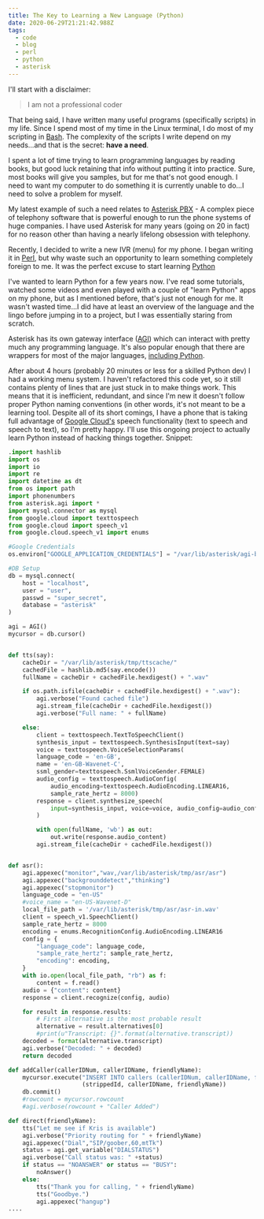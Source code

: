 ```yaml
---
title: The Key to Learning a New Language (Python)
date: 2020-06-29T21:21:42.988Z
tags:
  - code
  - blog
  - perl
  - python
  - asterisk
---
```

I'll start with a disclaimer:

> I am not a professional coder

That being said, I have written many useful programs (specifically scripts) in my life. Since I spend most of my time in the Linux terminal, I do most of my scripting in [Bash](https://www.gnu.org/software/bash/manual/html_node/What-is-Bash_003f.html). The complexity of the scripts I write depend on my needs...and that is the secret: **have a need**.

I spent a lot of time trying to learn programming languages by reading books, but good luck retaining that info without putting it into practice. Sure, most books will give you samples, but for me that's not good enough. I need to want my computer to do something it is currently unable to do...I need to solve a problem for myself. 

My latest example of such a need relates to [Asterisk PBX](asterisk.org) - A complex piece of telephony software that is powerful enough to run the phone systems of huge companies. I have used Asterisk for many years (going on 20 in fact) for no reason other than having a nearly lifelong obsession with telephony.

Recently, I decided to write a new IVR (menu) for my phone. I began writing it in [Perl](https://perl.org), but why waste such an opportunity to learn something completely foreign to me. It was the perfect excuse to start learning [Python](https://www.python.org/) 

I've wanted to learn Python for a few years now. I've read some tutorials, watched some videos and even played with a couple of "learn Python" apps on my phone, but as I mentioned before, that's just not enough for me. It wasn't wasted time...I did have at least an overview of the language and the lingo before jumping in to a project, but I was essentially staring from scratch.

Asterisk has its own gateway interface ([AGI](https://www.voip-info.org/asterisk-agi/)) which can interact with pretty much any programming language. It's also popular enough that there are wrappers for most of the major languages, [including Python](https://pypi.org/project/pyst3/).

After about 4 hours (probably 20 minutes or less for a skilled Python dev) I had a working menu system. I haven't refactored this code yet, so it still contains plenty of lines that are just stuck in to make things work. This means that it is inefficient, redundant, and since I'm new it doesn't follow proper Python naming conventions (in other words, it's not meant to be a learning tool. Despite all of its short comings, I have a phone that is taking full advantage of [Google Cloud's](https://cloud.google.com) speech functionality (text to speech and speech to text), so I'm pretty happy. I'll use this ongoing project to actually learn Python instead of hacking things together. Snippet:

```python
.import hashlib
import os
import io
import re
import datetime as dt
from os import path
import phonenumbers
from asterisk.agi import *
import mysql.connector as mysql
from google.cloud import texttospeech
from google.cloud import speech_v1
from google.cloud.speech_v1 import enums

#Google Credentials
os.environ["GOOGLE_APPLICATION_CREDENTIALS"] = "/var/lib/asterisk/agi-bin/creds.json"

#DB Setup
db = mysql.connect(
	host = "localhost",
	user = "user",
	passwd = "super_secret",
	database = "asterisk"
)

agi = AGI()
mycursor = db.cursor()


def tts(say):
    cacheDir = "/var/lib/asterisk/tmp/ttscache/"
    cachedFile = hashlib.md5(say.encode())
    fullName = cacheDir + cachedFile.hexdigest() + ".wav"

    if os.path.isfile(cacheDir + cachedFile.hexdigest() + ".wav"):
        agi.verbose("Found cached file")
        agi.stream_file(cacheDir + cachedFile.hexdigest())
        agi.verbose("Full name: " + fullName)

    else:
        client = texttospeech.TextToSpeechClient()
        synthesis_input = texttospeech.SynthesisInput(text=say)
        voice = texttospeech.VoiceSelectionParams(
        language_code = 'en-GB',
        name = 'en-GB-Wavenet-C',
        ssml_gender=texttospeech.SsmlVoiceGender.FEMALE)
        audio_config = texttospeech.AudioConfig(
            audio_encoding=texttospeech.AudioEncoding.LINEAR16,
            sample_rate_hertz = 8000)
        response = client.synthesize_speech(
            input=synthesis_input, voice=voice, audio_config=audio_config
        )

        with open(fullName, 'wb') as out:
            out.write(response.audio_content)
        agi.stream_file(cacheDir + cachedFile.hexdigest())


def asr():
    agi.appexec("monitor","wav,/var/lib/asterisk/tmp/asr/asr")
    agi.appexec("backgrounddetect","thinking")
    agi.appexec("stopmonitor")
    language_code = "en-US"
    #voice_name = "en-US-Wavenet-D"
    local_file_path = '/var/lib/asterisk/tmp/asr/asr-in.wav'
    client = speech_v1.SpeechClient()
    sample_rate_hertz = 8000
    encoding = enums.RecognitionConfig.AudioEncoding.LINEAR16
    config = {
        "language_code": language_code,
        "sample_rate_hertz": sample_rate_hertz,
        "encoding": encoding,
    }
    with io.open(local_file_path, "rb") as f:
        content = f.read()
    audio = {"content": content}
    response = client.recognize(config, audio)

    for result in response.results:
        # First alternative is the most probable result
        alternative = result.alternatives[0]
        #print(u"Transcript: {}".format(alternative.transcript))
    decoded = format(alternative.transcript)
    agi.verbose("Decoded: " + decoded)
    return decoded

def addCaller(callerIDNum, callerIDName, friendlyName):
    mycursor.execute("INSERT INTO callers (callerIDNum, callerIDName, friendlyName, vip) VALUES (%s, %s, %s, '0')",
                     (strippedId, callerIDName, friendlyName))
    db.commit()
	#rowcount = mycursor.rowcount
	#agi.verbose(rowcount + "Caller Added")

def direct(friendlyName):
    tts("Let me see if Kris is available")
    agi.verbose("Priority routing for " + friendlyName)
    agi.appexec("Dial","SIP/goober,60,mtTk")
    status = agi.get_variable("DIALSTATUS")
    agi.verbose("Call status was: " +status)
    if status == "NOANSWER" or status == "BUSY":
        noAnswer()
    else:
        tts("Thank you for calling, " + friendlyName)
        tts("Goodbye.")
        agi.appexec("hangup")
....
```